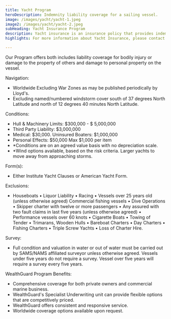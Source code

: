 ```yaml
---
title: Yacht Program
heroDescription: Indemnity liability coverage for a sailing vessel.
image: /images/yacht/yacht-1.jpeg
image2: /images/yacht/yacht-2.jpeg
subHeading: Yacht Insurance Program
description: Yacht insurance is an insurance policy that provides indemnity liability coverage for a sailing vessel. Yacht Insurance is a solution for those looking for a yacht policy for their boat insurance needs.
highlights: For more information about Yacht Insurance, please contact us via the contact form to the right. For non-US owners, please call to discuss the Latin America, Caribbean & Europa program.

---
```


<!-- Markdown generator - https://jaspervdj.be/lorem-markdownum/ -->

Our Program offers both includes liability coverage for bodily injury or damage to the property of others and damage to personal property on the vessel.

Navigation:
- Worldwide Excluding War Zones as may be published periodically by Lloyd's.
- Excluding named/numbered windstorm cover south of 37 degrees North Latitude and north of 12 degrees 40 minutes North Latitude.

Conditions:
- Hull & Machinery Limits: $300,000 - $ 5,000,000
- Third Party Liability: $3,000,000
- Medical: $30,000. Uninsured Boaters: $1,000,000
- Personal Effects: $50,000  Max $1,000 per item
- *Conditions are on an agreed value basis with no depreciation scale.
- *Wind options available, based on the risk criteria.  Larger yachts to move away from approaching storms.

Form(s): 
- Either Institute Yacht Clauses or American Yacht Form.

Exclusions:
- Houseboats • Liquor Liability • Racing • Vessels over 25 years old (unless otherwise agreed) Commercial fishing vessels • Dive Operations • Skipper charter with twelve or more passengers • Any assured with two fault claims in last five years (unless otherwise agreed) • Performance vessels over 60 knots • Cigarette Boats • Towing of Tender • Trimarans, Wooden Hulls • Bareboat Charters • Day Charters • Fishing Charters • Triple Screw Yachts • Loss of Charter Hire.

Survey:
- Full condition and valuation in water or out of water must be carried out by SAMS/NAMS affiliated surveyor unless otherwise agreed. Vessels under five years do not require a survey. Vessel over five years will require a survey every five years.

WealthGuard Program Benefits:
- Comprehensive coverage for both private owners and commercial marine business.
- WealthGuard's Specialist Underwriting unit can provide flexible options that are competitively priced. 
- WealthGuard offers consistent and responsive service.
- Worldwide coverage options available upon request.
